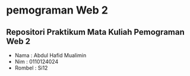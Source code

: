 # pemograman Web 2
## Repositori Praktikum Mata Kuliah Pemograman Web 2
 - Nama : Abdul Hafid Mualimin
 - Nim : 0110124024
 - Rombel : Si12
